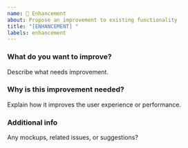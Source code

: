 ```yaml
---
name: 🔧 Enhancement
about: Propose an improvement to existing functionality
title: "[ENHANCEMENT] "
labels: enhancement
---
```


### What do you want to improve?
Describe what needs improvement.

### Why is this improvement needed?
Explain how it improves the user experience or performance.

### Additional info
Any mockups, related issues, or suggestions?
